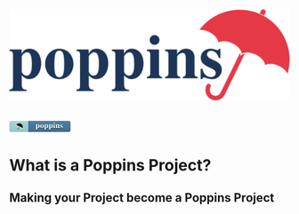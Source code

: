 <div align="center">
  <br />
    <br />
  <img src="/logo-poppins-horizontal.svg" alt="Poppins">
</div>
<br />
<br />
  <img height="20" src="/badge-poppins.svg" alt="Poppins">


# What is a Poppins Project?

## Making your Project become a Poppins Project

